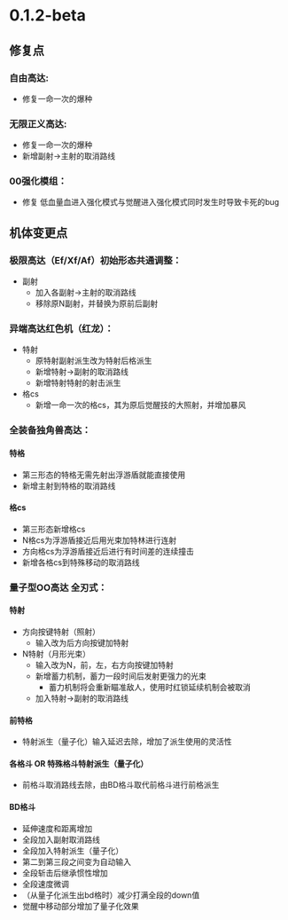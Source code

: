 ﻿---
sidebar_label: 0.1.2-beta
---

# 0.1.2-beta

## 修复点

### 自由高达:
- 修复一命一次的爆种

### 无限正义高达:
- 修复一命一次的爆种
- 新增副射→主射的取消路线

### 00强化模组：
- 修复 低血量血进入强化模式与觉醒进入强化模式同时发生时导致卡死的bug

## 机体变更点

### 极限高达（Ef/Xf/Af）初始形态共通调整：
- 副射
  - 加入各副射→主射的取消路线
  - 移除原N副射，并替换为原前后副射

### 异端高达红色机（红龙）：
- 特射
  - 原特射副射派生改为特射后格派生
  - 新增特射→副射的取消路线
  - 新增特射特射的射击派生
- 格cs
  - 新增一命一次的格cs，其为原后觉醒技的大照射，并增加暴风

### 全装备独角兽高达：
#### 特格
  - 第三形态的特格无需先射出浮游盾就能直接使用
  - 新增主射到特格的取消路线
#### 格cs
  - 第三形态新增格cs
  - N格cs为浮游盾接近后用光束加特林进行连射
  - 方向格cs为浮游盾接近后进行有时间差的连续撞击
  - 新增各格cs到特殊移动的取消路线

### 量子型OO高达 全刃式：
#### 特射
- 方向按键特射（照射）
  - 输入改为后方向按键加特射
- N特射（月形光束）
  - 输入改为N，前，左，右方向按键加特射
  - 新增蓄力机制，蓄力一段时间后发射更强力的光束
    - 蓄力机制将会重新瞄准敌人，使用时红锁延续机制会被取消
  - 加入特射→副射的取消路线
#### 前特格
  - 特射派生（量子化）输入延迟去除，增加了派生使用的灵活性
#### 各格斗 OR 特殊格斗特射派生（量子化）
  - 前格斗取消路线去除，由BD格斗取代前格斗进行前格派生
#### BD格斗
  - 延伸速度和距离增加
  - 全段加入副射取消路线
  - 全段加入特射派生（量子化）
  - 第二到第三段之间变为自动输入
  - 全段斩击后继承惯性增加
  - 全段速度微调
  - （从量子化派生出bd格时）减少打满全段的down值
  - 觉醒中移动部分增加了量子化效果